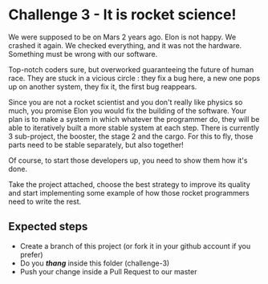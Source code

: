 # Challenge 3 - It is rocket science!
We were supposed to be on Mars 2 years ago.
Elon is not happy. We crashed it again.
We checked everything, and it was not the hardware.
Something must be wrong with our software. 

Top-notch coders sure, but overworked guaranteeing the future of human race. 
They are stuck in a vicious circle : 
they fix a bug here, a new one pops up on another system, they fix it, the first bug reappears.

Since you are not a rocket scientist and you don't really like physics so much, you promise Elon you would fix the 
building of the software.
Your plan is to make a system in which whatever the programmer do, they will be able to iteratively built a more stable 
system at each step. There is currently 3 sub-project, the booster, the stage 2 and the cargo.
For this to fly, those parts need to be stable separately, but also together!

Of course, to start those developers up, you need to show them how it's done.

Take the project attached, choose the best strategy to improve its quality and start implementing some example of how 
those rocket programmers need to write the rest.

## Expected steps
+ Create a branch of this project (or fork it in your github account if you prefer)
+ Do you **_thang_** inside this folder (challenge-3)
+ Push your change inside a Pull Request to our master